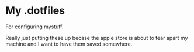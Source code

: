 # My .dotfiles

For configuring mystuff.

Really just putting these up becase the apple store is about to tear apart my machine and I want to have them saved somewhere.
